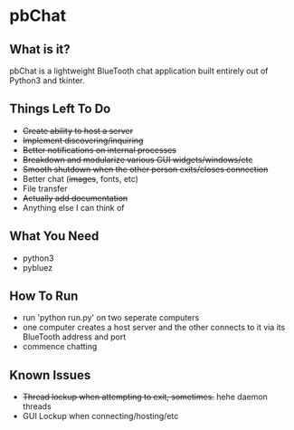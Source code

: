 # pbChat

## What is it?
pbChat is a lightweight BlueTooth chat application built entirely out of Python3 and tkinter. 

## Things Left To Do
* ~~Create ability to host a server~~
* ~~Implement discovering/inquiring~~
* ~~Better notifications on internal processes~~
* ~~Breakdown and modularize various GUI widgets/windows/etc~~
* ~~Smooth shutdown when the other person exits/closes connection~~
* Better chat (~~images~~, fonts, etc)
* File transfer
* ~~Actually add documentation~~
* Anything else I can think of

## What You Need
* python3
* pybluez

## How To Run
* run 'python run.py' on two seperate computers
* one computer creates a host server and the other connects to it via its BlueTooth address and port
* commence chatting

## Known Issues
* ~~Thread lockup when attempting to exit, sometimes.~~ hehe daemon threads
* GUI Lockup when connecting/hosting/etc
